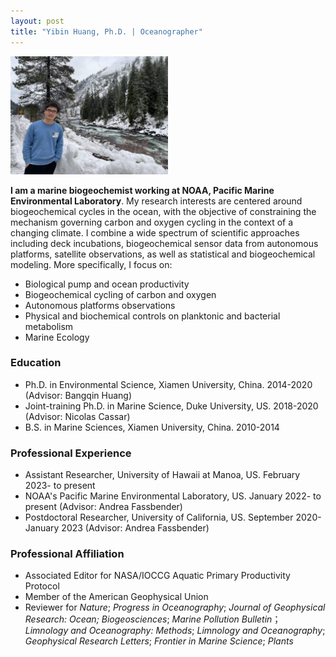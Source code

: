 ```yaml
---
layout: post
title: "Yibin Huang, Ph.D. | Oceanographer"
---
```


<!-- Profile picture -->
<img width="50%" height="auto" src="/assets/Yibin_photo.jpg">

**I am a marine biogeochemist working at NOAA, Pacific Marine Environmental Laboratory**. My research interests are centered around biogeochemical cycles in the ocean, with the objective of constraining the mechanism governing carbon and oxygen cycling in the context of a changing climate. I combine a wide spectrum of scientific approaches including deck incubations, biogeochemical sensor data from autonomous platforms, satellite observations, as well as statistical and biogeochemical modeling. More specifically, I focus on:

* Biological pump and ocean productivity
* Biogeochemical cycling of carbon and oxygen
* Autonomous platforms observations
* Physical and biochemical controls on planktonic and bacterial metabolism
* Marine Ecology

### Education

* Ph.D. in Environmental Science, Xiamen University, China. 2014-2020 (Advisor: Bangqin Huang)
* Joint-training Ph.D. in Marine Science, Duke University, US. 2018-2020 (Advisor: Nicolas Cassar)
* B.S.   in Marine Sciences, Xiamen University, China. 2010-2014


### Professional Experience

* Assistant Researcher, University of Hawaii at Manoa, US. February 2023- to present
* NOAA's Pacific Marine Environmental Laboratory, US. January 2022- to present (Advisor: Andrea Fassbender)
* Postdoctoral Researcher, University of California, US. September 2020-January 2023 (Advisor: Andrea Fassbender)


### Professional Affiliation
* Associated Editor for NASA/IOCCG Aquatic Primary Productivity Protocol 
* Member of the American Geophysical Union
* Reviewer for *Nature*; *Progress in Oceanography*; *Journal of Geophysical Research: Ocean; Biogeosciences*; 
  *Marine Pollution Bulletin*； *Limnology and Oceanography: Methods*; *Limnology and Oceanography*; 
  *Geophysical Research Letters*; *Frontier in Marine Science*; *Plants*
